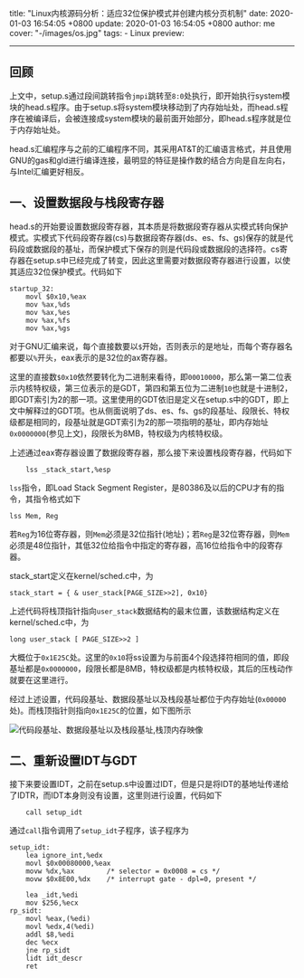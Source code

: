 title: "Linux内核源码分析：适应32位保护模式并创建内核分页机制"
date: 2020-01-03 16:54:05 +0800
update: 2020-01-03 16:54:05 +0800
author: me
cover: "-/images/os.jpg"
tags:
    - Linux
preview: 

---

## 回顾

上文中，setup.s通过段间跳转指令`jmpi`跳转至`8:0`处执行，即开始执行system模块的head.s程序。由于setup.s将system模块移动到了内存始址处，而head.s程序在被编译后，会被连接成system模块的最前面开始部分，即head.s程序就是位于内存始址处。

head.s汇编程序与之前的汇编程序不同，其采用AT&T的汇编语言格式，并且使用GNU的gas和gld进行编译连接，最明显的特征是操作数的结合方向是自左向右，与Intel汇编更好相反。

## 一、设置数据段与栈段寄存器

head.s的开始要设置数据段寄存器，其本质是将数据段寄存器从实模式转向保护模式。实模式下代码段寄存器(cs)与数据段寄存器(ds、es、fs、gs)保存的就是代码段或数据段的基址，而保护模式下保存的则是代码段或数据段的选择符。cs寄存器在setup.s中已经完成了转变，因此这里需要对数据段寄存器进行设置，以使其适应32位保护模式。代码如下

```
startup_32:
    movl $0x10,%eax
    mov %ax,%ds
    mov %ax,%es
    mov %ax,%fs
    mov %ax,%gs
```

对于GNU汇编来说，每个直接数要以`$`开始，否则表示的是地址，而每个寄存器名都要以`%`开头，eax表示的是32位的ax寄存器。

这里的直接数`$0x10`依然要转化为二进制来看待，即`00010000`，那么第一第二位表示内核特权级，第三位表示的是GDT，第四和第五位为二进制`10`也就是十进制2，即GDT索引为2的那一项。这里使用的GDT依旧是定义在setup.s中的GDT，即上文中解释过的GDT项。也从侧面说明了ds、es、fs、gs的段基址、段限长、特权级都是相同的，段基址就是GDT索引为2的那一项指明的基址，即内存始址`0x0000000`(参见上文)，段限长为8MB，特权级为内核特权级。

上述通过eax寄存器设置了数据段寄存器，那么接下来设置栈段寄存器，代码如下

```
    lss _stack_start,%esp
```

`lss`指令，即Load Stack Segment Register，是80386及以后的CPU才有的指令，其指令格式如下

```
lss Mem, Reg
```

若`Reg`为16位寄存器，则`Mem`必须是32位指针(地址)；若`Reg`是32位寄存器，则`Mem`必须是48位指针，其低32位给指令中指定的寄存器，高16位给指令中的段寄存器。

stack_start定义在kernel/sched.c中，为

```
stack_start = { & user_stack[PAGE_SIZE>>2], 0x10}
```

上述代码将栈顶指针指向`user_stack`数据结构的最末位置，该数据结构定义在kernel/sched.c中，为

```
long user_stack [ PAGE_SIZE>>2 ]
```

大概位于`0x1E25C`处。这里的`0x10`将ss设置为与前面4个段选择符相同的值，即段基址都是`0x0000000`，段限长都是8MB，特权级都是内核特权级，其后的压栈动作就要在这里进行。

经过上述设置，代码段基址、数据段基址以及栈段基址都位于内存始址(`0x00000`处)。而栈顶指针则指向`0x1E25C`的位置，如下图所示

![代码段基址、数据段基址以及栈段基址,栈顶内存映像](/images/article/202001031656.png)

## 二、重新设置IDT与GDT

接下来要设置IDT，之前在setup.s中设置过IDT，但是只是将IDT的基地址传递给了IDTR，而IDT本身则没有设置，这里则进行设置，代码如下

```
    call setup_idt
```

通过`call`指令调用了`setup_idt`子程序，该子程序为

```
setup_idt:
    lea ignore_int,%edx
    movl $0x00080000,%eax
    movw %dx,%ax        /* selector = 0x0008 = cs */
    movw $0x8E00,%dx    /* interrupt gate - dpl=0, present */

    lea _idt,%edi
    mov $256,%ecx
rp_sidt:
    movl %eax,(%edi)
    movl %edx,4(%edi)
    addl $8,%edi
    dec %ecx
    jne rp_sidt
    lidt idt_descr
    ret
```